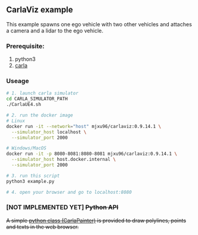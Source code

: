 
## CarlaViz example

This example spawns one ego vehicle with two other vehicles and attaches a camera and a lidar to the ego vehicle.

### Prerequisite:
1. python3
2. [carla](https://pypi.org/project/carla/)

### Useage
```bash
# 1. launch carla simulator
cd CARLA_SIMULATOR_PATH
./CarlaUE4.sh

# 2. run the docker image
# Linux
docker run -it --network="host" mjxu96/carlaviz:0.9.14.1 \
  --simulator_host localhost \
  --simulator_port 2000

# Windows/MacOS
docker run -it -p 8080-8081:8080-8081 mjxu96/carlaviz:0.9.14.1 \
  --simulator_host host.docker.internal \
  --simulator_port 2000

# 3. run this script
python3 example.py

# 4. open your browser and go to localhost:8080
```

### [NOT IMPLEMENTED YET] ~~Python API~~
~~A simple [python class (CarlaPainter)](./carla_painter.py) is provided to draw polylines, points and texts in the web browser.~~
